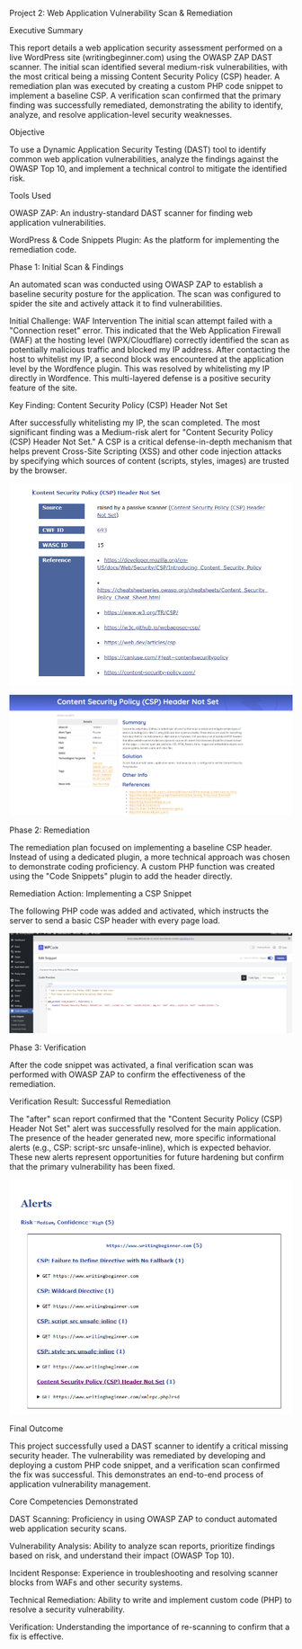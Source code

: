 Project 2: Web Application Vulnerability Scan & Remediation

Executive Summary

This report details a web application security assessment performed on a live WordPress site (writingbeginner.com) using the OWASP ZAP DAST scanner. The initial scan identified several medium-risk vulnerabilities, with the most critical being a missing Content Security Policy (CSP) header. A remediation plan was executed by creating a custom PHP code snippet to implement a baseline CSP. A verification scan confirmed that the primary finding was successfully remediated, demonstrating the ability to identify, analyze, and resolve application-level security weaknesses.

Objective

To use a Dynamic Application Security Testing (DAST) tool to identify common web application vulnerabilities, analyze the findings against the OWASP Top 10, and implement a technical control to mitigate the identified risk.

Tools Used

OWASP ZAP: An industry-standard DAST scanner for finding web application vulnerabilities.

WordPress & Code Snippets Plugin: As the platform for implementing the remediation code.

Phase 1: Initial Scan & Findings

An automated scan was conducted using OWASP ZAP to establish a baseline security posture for the application. The scan was configured to spider the site and actively attack it to find vulnerabilities.

Initial Challenge: WAF Intervention
The initial scan attempt failed with a "Connection reset" error. This indicated that the Web Application Firewall (WAF) at the hosting level (WPX/Cloudflare) correctly identified the scan as potentially malicious traffic and blocked my IP address. After contacting the host to whitelist my IP, a second block was encountered at the application level by the Wordfence plugin. This was resolved by whitelisting my IP directly in Wordfence. This multi-layered defense is a positive security feature of the site.

Key Finding: Content Security Policy (CSP) Header Not Set

After successfully whitelisting my IP, the scan completed. The most significant finding was a Medium-risk alert for "Content Security Policy (CSP) Header Not Set." A CSP is a critical defense-in-depth mechanism that helps prevent Cross-Site Scripting (XSS) and other code injection attacks by specifying which sources of content (scripts, styles, images) are trusted by the browser.

![ZAP Before Scan Summary](./images/zap-before-summary.png)

![ZAP Before Scan Detail](./images/zap-before-detail.png)

Phase 2: Remediation

The remediation plan focused on implementing a baseline CSP header. Instead of using a dedicated plugin, a more technical approach was chosen to demonstrate coding proficiency. A custom PHP function was created using the "Code Snippets" plugin to add the header directly.

Remediation Action: Implementing a CSP Snippet

The following PHP code was added and activated, which instructs the server to send a basic CSP header with every page load.

![Code Snippet Evidence](./images/header-snippet.png)

Phase 3: Verification

After the code snippet was activated, a final verification scan was performed with OWASP ZAP to confirm the effectiveness of the remediation.

Verification Result: Successful Remediation

The "after" scan report confirmed that the "Content Security Policy (CSP) Header Not Set" alert was successfully resolved for the main application. The presence of the header generated new, more specific informational alerts (e.g., CSP: script-src unsafe-inline), which is expected behavior. These new alerts represent opportunities for future hardening but confirm that the primary vulnerability has been fixed.

![ZAP After Scan Summary](./images/zap-after-summary.png)

Final Outcome

This project successfully used a DAST scanner to identify a critical missing security header. The vulnerability was remediated by developing and deploying a custom PHP code snippet, and a verification scan confirmed the fix was successful. This demonstrates an end-to-end process of application vulnerability management.

Core Competencies Demonstrated

DAST Scanning: Proficiency in using OWASP ZAP to conduct automated web application security scans.

Vulnerability Analysis: Ability to analyze scan reports, prioritize findings based on risk, and understand their impact (OWASP Top 10).

Incident Response: Experience in troubleshooting and resolving scanner blocks from WAFs and other security systems.

Technical Remediation: Ability to write and implement custom code (PHP) to resolve a security vulnerability.

Verification: Understanding the importance of re-scanning to confirm that a fix is effective.
